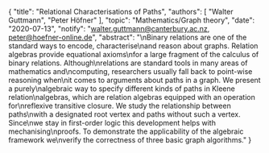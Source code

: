 {
    "title": "Relational Characterisations of Paths",
    "authors": [
        "Walter Guttmann",
        "Peter Höfner"
    ],
    "topic": "Mathematics/Graph theory",
    "date": "2020-07-13",
    "notify": "walter.guttmann@canterbury.ac.nz, peter@hoefner-online.de",
    "abstract": "\nBinary relations are one of the standard ways to encode, characterise\nand reason about graphs. Relation algebras provide equational axioms\nfor a large fragment of the calculus of binary relations. Although\nrelations are standard tools in many areas of mathematics and\ncomputing, researchers usually fall back to point-wise reasoning when\nit comes to arguments about paths in a graph. We present a purely\nalgebraic way to specify different kinds of paths in Kleene relation\nalgebras, which are relation algebras equipped with an operation for\nreflexive transitive closure. We study the relationship between paths\nwith a designated root vertex and paths without such a vertex. Since\nwe stay in first-order logic this development helps with mechanising\nproofs. To demonstrate the applicability of the algebraic framework we\nverify the correctness of three basic graph algorithms."
}